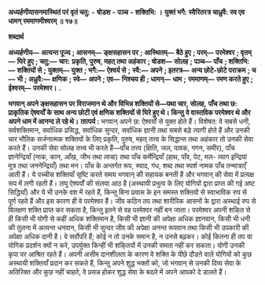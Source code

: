  **अध्यर्हणीयासनमास्थितं परं** **वृतं चतु:** **-** **षोडश** **-** **पञ्च** **-** **शक्तिभि: ।** **युक्तं भगै: स्वैरितरत्र चाध्रुवै:** **स्व एव धामन् रममाणमीश्वरम् ॥ १७॥** 

**शब्दार्थ** 

**अध्यर्हणीय—** **अत्यन्त पूज्य** **; आसनम्—** **ङ्क्षसहासन पर** **; आस्थितम्—** **बैठे हुए** **; परम्—** **परमेश्वर** **; वृतम्—** **घिरे हुए** **; चतु:—** **चार:** **प्रकृति, पुरुष, महत् तथा अहंकार** **; षोडश—** **सोलह** **; पञ्च—** **पाँच** **; शक्तिभि:—** **शक्तियों से** **; युक्तम्—** **युक्त** **; भगै:—** **ऐश्वर्य से** **;** **स्वै:—** **अपने** **; इतरत्र—** **अन्य छोटे-छोटे पराक्रम** **; च—** **भी** **; अध्रुवै:—** **क्षणिक** **; स्वे—** **अपने** **; एव—** **निश्चय ही** **; धामन्—** **धाम** **;** **रममाणम्—** **रमण करते हुए** **; ईश्वरम्—** **परमेश्वर।** **.** 

**भगवान् अपने ङ्क्षसहासन पर विराजमान थे और विभिन्न शक्तियों से—यथा चार, सोलह,** **पाँच तथा छ: प्राकृतिक ऐश्वर्यों के साथ अन्य छोटी एवं क्षणिक शक्तियों से घिरे हुए थे। किन्तु** **वे वास्तविक परमेश्वर थे और अपने धाम में आनन्द ले रहे थे।** **तात्पर्य :** भगवान् अपने छ: ऐश्वर्यों से युक्त होते हैं। विशेषत: वे सबसे धनी, सर्वशक्तिमान, सर्वाधिक प्रसिद्ध, सर्वाधिक सुन्दर, सर्वाधिक ज्ञानी तथा सबसे बड़े त्यागी होते हैं और उनकी चार भौतिक सर्जनात्मक शक्तियों के लिए प्रकृति, पुरुष, महत् तत्त्व के सिद्धान्त तथा अहंकार तो उनकी सेवा करते हैं। उनकी सेवा सोलह तत्त्व भी करते हैं—पाँच तत्त्व (क्षिति, जल, पावक, गगन, समीर), पाँच ज्ञानेन्द्रियाँ (नाक, कान, आँख, जीभ तथा त्वचा) तथा पाँच कर्मेन्द्रियाँ (हाथ, पाँव, पेट, मल- त्याग इन्द्रियां मूत्र तथा जननेन्द्रियाँ) तथा मन। पाँच के अन्तर्गत रूप, स्वाद, गंध, शब्द तथा स्पर्श नामक पाँच तन्मात्राएँ आती हैं। ये पच्चीस शक्तियाँ सृष्टि करते समय भगवान् की सहायक बनती हैं और भगवान् की सेवा में प्रत्यक्ष रूप में लगी रहती हैं। लघु ऐश्वर्यों की संलया आठ है (अस्थायी प्रभुत्व के लिए योगियों द्वारा प्राप्त की गई अष्ट सिद्धियाँ) और ये भी उनके वश में रहते हैं, किन्तु बिना प्रयास के इन समस्त शक्तियों से स्वाभाविक रुप से पूर्ण रहते हैं और इस कारण ही वे परमेश्वर हैं। जीव कठिन तप तथा शारीरिक आसनों के द्वारा अस्थाई रुप से विलक्षण शक्ति प्राप्त कर सकता है, किन्तु इतने से वह परमेश्वर नहीं बन जाता। परमेश्वर अपनी शकि्त से ही किसी भी योगी से कहीं अधिक शक्तिमान है, किसी भी ज्ञानी की अपेक्षा अधिक ज्ञानवान, किसी भी धनी की तुलना में अत्यन्त धनवान, किसी भी सुन्दर जीव की अपेक्षा अनन्त रूपवान तथा किसी भी उपकारी की अपेक्षा अधिक दानी है। वे सर्वोपरि हैं; कोई न तो उनके समान है, न उनसे बढ़कर। कोई कितना ही तप या योगिक प्रदर्शन क्यों न करे, उपर्युक्त किन्हीं भी शकि्तयों में उनकी समता नहीं कर सकता। योगी उनकी कृपा पर आश्रित रहते हैं। अपनी असीम दानशीलता के कारण वे शक्ति के पीछे दौडऩे वाले योगियों को कुछ अस्थायी शक्तियाँ प्रदान कर सकते हैं, किन्तु अपने शुद्ध भक्तों को, जो भगवान् से उनकी दिव्य सेवा के अतिरिक्त और कुछ नहीं चाहते, वे प्रसन्न होकर शुद्ध सेवा के बदले में अपने आपको दे डालते हैं। 